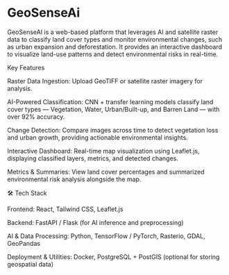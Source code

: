 # GeoSenseAi
GeoSenseAI is a web-based platform that leverages AI and satellite raster data to classify land cover types and monitor environmental changes, such as urban expansion and deforestation. It provides an interactive dashboard to visualize land-use patterns and detect environmental risks in real-time.


Key Features

Raster Data Ingestion: Upload GeoTIFF or satellite raster imagery for analysis.

AI-Powered Classification: CNN + transfer learning models classify land cover types — Vegetation, Water, Urban/Built-up, and Barren Land — with over 92% accuracy.

Change Detection: Compare images across time to detect vegetation loss and urban growth, providing actionable environmental insights.

Interactive Dashboard: Real-time map visualization using Leaflet.js, displaying classified layers, metrics, and detected changes.

Metrics & Summaries: View land cover percentages and summarized environmental risk analysis alongside the map.

🛠 Tech Stack

Frontend: React, Tailwind CSS, Leaflet.js

Backend: FastAPI / Flask (for AI inference and preprocessing)

AI & Data Processing: Python, TensorFlow / PyTorch, Rasterio, GDAL, GeoPandas

Deployment & Utilities: Docker, PostgreSQL + PostGIS (optional for storing geospatial data)
